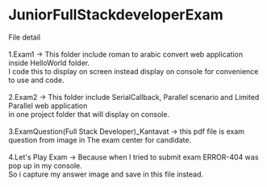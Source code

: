 # JuniorFullStackdeveloperExam
File detail</br></br>
1.Exam1 -> This folder include roman to arabic convert web application inside HelloWorld folder.</br>
           I code this to display on screen instead display on console for convenience to use and code. </br></br>
2.Exam2 -> This folder include SerialCallback, Parallel scenario and Limited Parallel web application</br> in one project folder that will display on console.</br></br>
3.ExamQuestion(Full Stack Developer)_Kantavat -> this pdf file is exam question from image in The exam center for candidate.</br></br>
4.Let's Play Exam -> Because when I tried to submit exam ERROR-404 was pop up in my console.</br> So i capture my answer image and save in this file instead.
